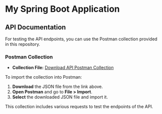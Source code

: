 # My Spring Boot Application

## API Documentation

For testing the API endpoints, you can use the Postman collection provided in this repository.

### Postman Collection

- **Collection File:** [Download API Postman Collection](./docs/Rent_Read.postman_collection.json)

To import the collection into Postman:

1. **Download** the JSON file from the link above.
2. **Open Postman** and go to **File > Import**.
3. **Select** the downloaded JSON file and import it.

This collection includes various requests to test the endpoints of the API.
